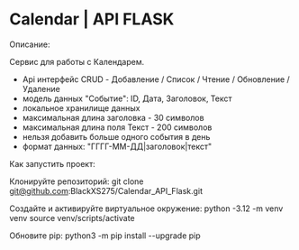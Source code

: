 # Calendar | API FLASK

Описание:

Сервис для работы с Календарем.
- Api интерфейс CRUD - Добавление / Список / Чтение / Обновление / Удаление
- модель данных "Событие": ID, Дата, Заголовок, Текст
- локальное хранилище данных
- максимальная длина заголовка - 30 символов
- максимальная длина поля Текст - 200 символов
- нельзя добавить больше одного события в день
- формат данных: "ГГГГ-ММ-ДД|заголовок|текст"

Как запустить проект:

Клонируйте репозиторий:
git clone git@github.com:BlackXS275/Calendar_API_Flask.git

Создайте и активируйте виртуальное окружение:
python -3.12 -m venv venv
source venv/scripts/activate

Обновите pip:
python3 -m pip install --upgrade pip
